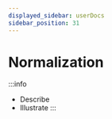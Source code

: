 ```yaml
---
displayed_sidebar: userDocs
sidebar_position: 31
---
```


# Normalization

:::info
* Describe
* Illustrate
:::
